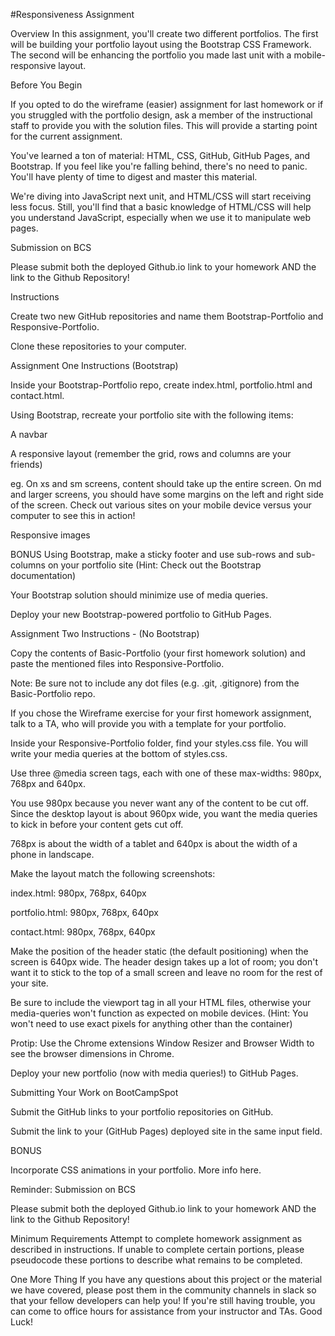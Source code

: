#Responsiveness Assignment

Overview
In this assignment, you'll create two different portfolios. The first will be building
your portfolio layout using the Bootstrap CSS Framework. The second will be enhancing
the portfolio you made last unit with a mobile-responsive layout.

Before You Begin


If you opted to do the wireframe (easier) assignment for last homework or if you struggled with the portfolio design, ask a member of the instructional staff to provide you with the solution files. This will provide a starting point for the current assignment.


You've learned a ton of material: HTML, CSS, GitHub, GitHub Pages, and Bootstrap. If you feel like you're falling behind, there's no need to panic. You'll have plenty of time to digest and master this material.


We're diving into JavaScript next unit, and HTML/CSS will start receiving less focus. Still, you'll find that a basic knowledge of HTML/CSS will help you understand JavaScript, especially when we use it to manipulate web pages.



Submission on BCS

Please submit both the deployed Github.io link to your homework AND the link to the Github Repository!


Instructions


Create two new GitHub repositories and name them Bootstrap-Portfolio and Responsive-Portfolio.


Clone these repositories to your computer.



Assignment One Instructions (Bootstrap)


Inside your Bootstrap-Portfolio repo, create index.html, portfolio.html and contact.html.


Using Bootstrap, recreate your portfolio site with the following items:


A navbar


A responsive layout (remember the grid, rows and columns are your friends)

eg. On xs and sm screens, content should take up the entire screen. On md and larger screens, you should have some margins on the left and right side of the screen. Check out various sites on your mobile device versus your computer to see this in action!



Responsive images


BONUS
Using Bootstrap, make a sticky footer and use sub-rows and sub-columns on your portfolio site (Hint: Check out the Bootstrap documentation)


Your Bootstrap solution should minimize use of media queries.


Deploy your new Bootstrap-powered portfolio to GitHub Pages.



Assignment Two Instructions - (No Bootstrap)


Copy the contents of Basic-Portfolio (your first homework solution) and paste the mentioned files into Responsive-Portfolio.


Note: Be sure not to include any dot files (e.g. .git, .gitignore) from the Basic-Portfolio repo.


If you chose the Wireframe exercise for your first homework assignment, talk to a TA, who will provide you with a template for your portfolio.


Inside your Responsive-Portfolio folder, find your styles.css file. You will write your media queries at the bottom of styles.css.


Use three @media screen tags, each with one of these max-widths: 980px, 768px and 640px.


You use 980px because you never want any of the content to be cut off. Since the desktop layout is about 960px wide, you want the media queries to kick in before your content gets cut off.


768px is about the width of a tablet and 640px is about the width of a phone in landscape.




Make the layout match the following screenshots:


index.html: 980px, 768px, 640px


portfolio.html: 980px, 768px, 640px


contact.html: 980px, 768px, 640px




Make the position of the header static (the default positioning) when the screen is 640px wide. The header design takes up a lot of room; you don't want it to stick to the top of a small screen and leave no room for the rest of your site.


Be sure to include the viewport tag in all your HTML files, otherwise your media-queries won't function as expected on mobile devices. (Hint: You won't need to use exact pixels for anything other than the container)


Protip: Use the Chrome extensions Window Resizer and Browser Width to see the browser dimensions in Chrome.


Deploy your new portfolio (now with media queries!) to GitHub Pages.



Submitting Your Work on BootCampSpot



Submit the GitHub links to your portfolio repositories on GitHub.


Submit the link to your (GitHub Pages) deployed site in the same input field.



BONUS

Incorporate CSS animations in your portfolio. More info here.


Reminder: Submission on BCS

Please submit both the deployed Github.io link to your homework AND the link to the Github Repository!



Minimum Requirements
Attempt to complete homework assignment as described in instructions. If unable to complete certain portions, please pseudocode these portions to describe what remains to be completed.


One More Thing
If you have any questions about this project or the material we have covered, please post them in the community channels in slack so that your fellow developers can help you! If you're still having trouble, you can come to office hours for assistance from your instructor and TAs.
Good Luck!
